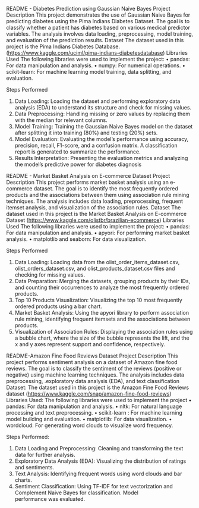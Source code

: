 README - Diabetes Prediction using Gaussian Naive Bayes
Project Description
This project demonstrates the use of Gaussian Naive Bayes for predicting diabetes using the Pima Indians Diabetes Dataset. The goal is to classify whether a patient has diabetes based on various medical predictor variables. The analysis involves data loading, preprocessing, model training, and evaluation of the prediction results.
Dataset
The dataset used in this project is the Pima Indians Diabetes Database. (https://www.kaggle.com/uciml/pima-indians-diabetesdatabase)
Libraries Used
The following libraries were used to implement the project:
• pandas: For data manipulation and analysis.
• numpy: For numerical operations.
• scikit-learn: For machine learning model training,
data splitting, and evaluation.

Steps Performed
1. Data Loading: Loading the dataset and performing exploratory data analysis (EDA) to understand its structure and check for missing values.
2. Data Preprocessing: Handling missing or zero values by replacing them with the median for relevant columns.
3. Model Training: Training the Gaussian Naive Bayes model on the dataset after splitting it into training (80%) and testing (20%) sets.
4. Model Evaluation: Evaluating the model’s performance using accuracy, precision, recall, F1-score, and a confusion matrix. A classification report is generated to summarize the performance.
5. Results Interpretation: Presenting the evaluation metrics and analyzing the model’s predictive power for diabetes diagnosis





README - Market Basket Analysis on E-commerce Dataset
Project Description
This project performs market basket analysis using an e- commerce dataset. The goal is to identify the most frequently ordered products and the associations between them using association rule mining techniques. The analysis includes data loading, preprocessing, frequent itemset analysis, and visualization of the association rules.
Dataset
The dataset used in this project is the Market Basket Analysis on E-commerce Dataset (https://www.kaggle.com/olistbr/brazilian-ecommerce)
Libraries Used
The following libraries were used to implement the project:
• pandas: For data manipulation and analysis.
• apyori: For performing market basket analysis.
• matplotlib and seaborn: For data visualization.
 
 Steps Performed
1. Data Loading: Loading data from the olist_order_items_dataset.csv, olist_orders_dataset.csv, and olist_products_dataset.csv files and checking for missing values.
2. Data Preparation: Merging the datasets, grouping products by their IDs, and counting their occurrences to analyze the most frequently ordered products.
3. Top 10 Products Visualization: Visualizing the top 10 most frequently ordered products using a bar chart.
4. Market Basket Analysis: Using the apyori library to perform association rule mining, identifying frequent itemsets and the associations between products.
5. Visualization of Association Rules: Displaying the association rules using a bubble chart, where the size of the bubble represents the lift, and the x and y axes represent support and confidence, respectively.


README-Amazon Fine Food Reviews Dataset
Project Description
This project performs sentiment analysis on a dataset of Amazon fine food reviews. The goal is to classify the sentiment of the reviews (positive or negative) using machine learning techniques. The analysis includes data preprocessing, .exploratory data analysis (EDA), and text classification
Dataset:
The dataset used in this project is the Amazon Fine Food Reviews dataset (https://www.kaggle.com/snap/amazon-fine-food-reviews)
Libraries Used:
The following libraries were used to implement the project • pandas: For data manipulation and analysis.
• nltk: For natural language processing and text preprocessing.
• scikit-learn : For machine learning model building and evaluation.
• matplotlib: For data visualization.
• wordcloud: For generating word clouds to visualize word frequency.
 
 Steps Performed:
1. Data Loading and Preprocessing: Cleaning and transforming the text data for further analysis.
2. Exploratory Data Analysis (EDA): Visualizing the distribution of ratings and sentiments.
3. Text Analysis: Identifying frequent words using word clouds and bar charts.
4. Sentiment Classification: Using TF-IDF for text vectorization and Complement Naive Bayes for classification. Model performance was evaluated.
